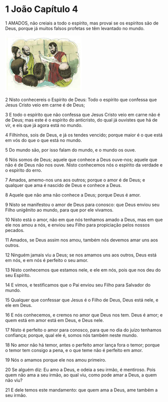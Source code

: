 # 1 João Capítulo 4

1	AMADOS, não creiais a todo o espírito, mas provai se os espíritos são de Deus, porque já muitos falsos profetas se têm levantado no mundo.

![](.img/62_1Jn_04_01_RG.jpg)

2	Nisto conhecereis o Espírito de Deus: Todo o espírito que confessa que Jesus Cristo veio em carne é de Deus;

3	E todo o espírito que não confessa que Jesus Cristo veio em carne não é de Deus; mas este é o espírito do anticristo, do qual já ouvistes que há de vir, e eis que já agora está no mundo.

4	Filhinhos, sois de Deus, e já os tendes vencido; porque maior é o que está em vós do que o que está no mundo.

5	Do mundo são, por isso falam do mundo, e o mundo os ouve.

6	Nós somos de Deus; aquele que conhece a Deus ouve-nos; aquele que não é de Deus não nos ouve. Nisto conhecemos nós o espírito da verdade e o espírito do erro.

7	Amados, amemo-nos uns aos outros; porque o amor é de Deus; e qualquer que ama é nascido de Deus e conhece a Deus.

8	Aquele que não ama não conhece a Deus; porque Deus é amor.

9	Nisto se manifestou o amor de Deus para conosco: que Deus enviou seu Filho unigênito ao mundo, para que por ele vivamos.

10	Nisto está o amor, não em que nós tenhamos amado a Deus, mas em que ele nos amou a nós, e enviou seu Filho para propiciação pelos nossos pecados.

11	Amados, se Deus assim nos amou, também nós devemos amar uns aos outros.

12	Ninguém jamais viu a Deus; se nos amamos uns aos outros, Deus está em nós, e em nós é perfeito o seu amor.

13	Nisto conhecemos que estamos nele, e ele em nós, pois que nos deu do seu Espírito.

14	E vimos, e testificamos que o Pai enviou seu Filho para Salvador do mundo.

15	Qualquer que confessar que Jesus é o Filho de Deus, Deus está nele, e ele em Deus.

16	E nós conhecemos, e cremos no amor que Deus nos tem. Deus é amor; e quem está em amor está em Deus, e Deus nele.

17	Nisto é perfeito o amor para conosco, para que no dia do juízo tenhamos confiança; porque, qual ele é, somos nós também neste mundo.

18	No amor não há temor, antes o perfeito amor lança fora o temor; porque o temor tem consigo a pena, e o que teme não é perfeito em amor.

19	Nós o amamos porque ele nos amou primeiro.

20	Se alguém diz: Eu amo a Deus, e odeia a seu irmão, é mentiroso. Pois quem não ama a seu irmão, ao qual viu, como pode amar a Deus, a quem não viu?

21	E dele temos este mandamento: que quem ama a Deus, ame também a seu irmão.


